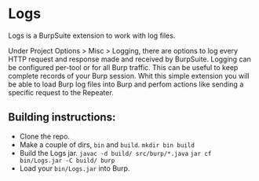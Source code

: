 # Logs

Logs is a BurpSuite extension to work with log files.

Under Project Options > Misc > Logging, there are options to log every HTTP request and response made and received by BurpSuite. Logging can be configured per-tool or for all Burp traffic. This can be useful to keep complete records of your Burp session.
Whit this simple extension you will be able to load Burp log files into Burp and perfom actions like sending a specific request to the Repeater.


## Building instructions:

- Clone the repo.
- Make a couple of dirs, `bin` and `build`.
`mkdir bin build`
- Build the Logs jar.
`javac -d build/ src/burp/*.java`
`jar cf bin/Logs.jar -C build/ burp`
- Load your `bin/Logs.jar` into Burp.

